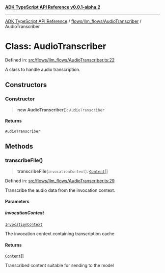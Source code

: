 [**ADK TypeScript API Reference v0.0.1-alpha.2**](../../../../README.md)

***

[ADK TypeScript API Reference](../../../../modules.md) / [flows/llm\_flows/AudioTranscriber](../README.md) / AudioTranscriber

# Class: AudioTranscriber

Defined in: [src/flows/llm\_flows/AudioTranscriber.ts:22](https://github.com/njraladdin/adk-typescript/blob/main/src/flows/llm_flows/AudioTranscriber.ts#L22)

A class to handle audio transcription.

## Constructors

### Constructor

> **new AudioTranscriber**(): `AudioTranscriber`

#### Returns

`AudioTranscriber`

## Methods

### transcribeFile()

> **transcribeFile**(`invocationContext`): [`Content`](../../../../models/types/interfaces/Content.md)[]

Defined in: [src/flows/llm\_flows/AudioTranscriber.ts:29](https://github.com/njraladdin/adk-typescript/blob/main/src/flows/llm_flows/AudioTranscriber.ts#L29)

Transcribe the audio data from the invocation context.

#### Parameters

##### invocationContext

[`InvocationContext`](../../../../agents/InvocationContext/classes/InvocationContext.md)

The invocation context containing transcription cache

#### Returns

[`Content`](../../../../models/types/interfaces/Content.md)[]

Transcribed content suitable for sending to the model

